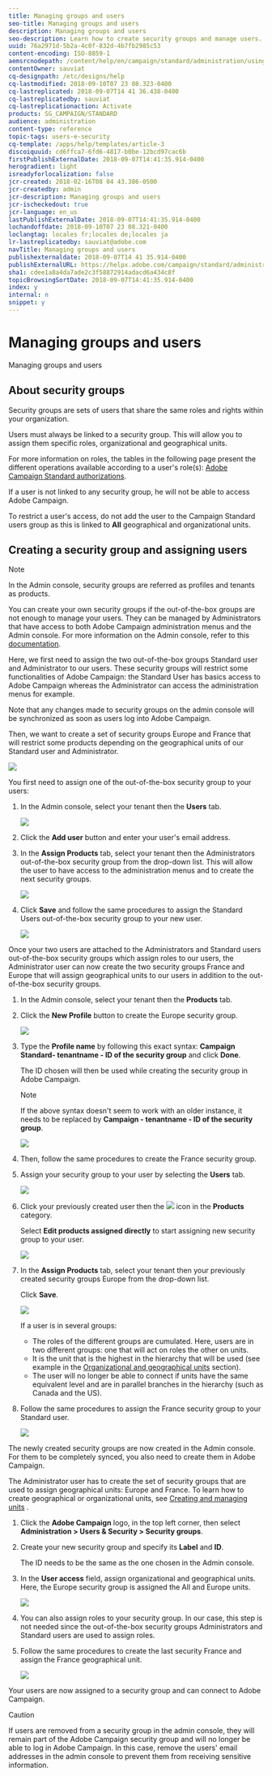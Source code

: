 ```yaml
---
title: Managing groups and users
seo-title: Managing groups and users
description: Managing groups and users
seo-description: Learn how to create security groups and manage users.
uuid: 76a2971d-5b2a-4c0f-832d-4b7fb2985c53
content-encoding: ISO-8859-1
aemsrcnodepath: /content/help/en/campaign/standard/administration/using/managing-groups-and-users
contentOwner: sauviat
cq-designpath: /etc/designs/help
cq-lastmodified: 2018-09-10T07 23 08.323-0400
cq-lastreplicated: 2018-09-07T14 41 36.438-0400
cq-lastreplicatedby: sauviat
cq-lastreplicationaction: Activate
products: SG_CAMPAIGN/STANDARD
audience: administration
content-type: reference
topic-tags: users-e-security
cq-template: /apps/help/templates/article-3
discoiquuid: cd6ffca7-6fd6-4817-b0be-12bcd97cac6b
firstPublishExternalDate: 2018-09-07T14:41:35.914-0400
herogradient: light
isreadyforlocalization: false
jcr-created: 2018-02-16T08 04 43.386-0500
jcr-createdby: admin
jcr-description: Managing groups and users
jcr-ischeckedout: true
jcr-language: en_us
lastPublishExternalDate: 2018-09-07T14:41:35.914-0400
lochandoffdate: 2018-09-10T07 23 08.321-0400
loclangtag: locales fr;locales de;locales ja
lr-lastreplicatedby: sauviat@adobe.com
navTitle: Managing groups and users
publishexternaldate: 2018-09-07T14 41 35.914-0400
publishExternalURL: https://helpx.adobe.com/campaign/standard/administration/using/managing-groups-and-users.html
sha1: cdee1a8a4da7ade2c3f58872914adacd6a434c8f
topicBrowsingSortDate: 2018-09-07T14:41:35.914-0400
index: y
internal: n
snippet: y
---
```


# Managing groups and users

Managing groups and users

## About security groups

Security groups are sets of users that share the same roles and rights within your organization.

Users must always be linked to a security group. This will allow you to assign them specific roles, organizational and geographical units.

For more information on roles, the tables in the following page present the different operations available according to a user's role(s): [Adobe Campaign Standard authorizations](https://docs.campaign.adobe.com/doc/standard/en/Technotes/AdobeCampaign-ACSRights.pdf).

If a user is not linked to any security group, he will not be able to access Adobe Campaign.

To restrict a user's access, do not add the user to the Campaign Standard users group as this is linked to **All** geographical and organizational units.

## Creating a security group and assigning users

>[!NOTE]
>
>In the Admin console, security groups are referred as profiles and tenants as products.

You can create your own security groups if the out-of-the-box groups are not enough to manage your users. They can be managed by Administrators that have access to both Adobe Campaign administration menus and the Admin console. For more information on the Admin console, refer to this [documentation](https://helpx.adobe.com/enterprise/managing/user-guide.html).

Here, we first need to assign the two out-of-the-box groups Standard user and Administrator to our users. These security groups will restrict some functionalities of Adobe Campaign: the Standard User has basics access to Adobe Campaign whereas the Administrator can access the administration menus for example.

Note that any changes made to security groups on the admin console will be synchronized as soon as users log into Adobe Campaign.

Then, we want to create a set of security groups Europe and France that will restrict some products depending on the geographical units of our Standard user and Administrator.

![](assets/ootb_security_group_1.png)

You first need to assign one of the out-of-the-box security group to your users:

1. In the Admin console, select your tenant then the **Users** tab.

   ![](assets/manage_security_group_2.png)

1. Click the **Add user** button and enter your user's email address.
1. In the **Assign Products** tab, select your tenant then the Administrators out-of-the-box security group from the drop-down list. This will allow the user to have access to the administration menus and to create the next security groups.

   ![](assets/ootb_security_group_2.png)

1. Click **Save** and follow the same procedures to assign the Standard Users out-of-the-box security group to your new user.

   ![](assets/ootb_security_group_3.png)

Once your two users are attached to the Administrators and Standard users out-of-the-box security groups which assign roles to our users, the Administrator user can now create the two security groups France and Europe that will assign geographical units to our users in addition to the out-of-the-box security groups.

1. In the Admin console, select your tenant then the **Products** tab.
1. Click the **New Profile** button to create the Europe security group.

   ![](assets/create_security_1.png)

1. Type the **Profile name** by following this exact syntax: **Campaign Standard- tenantname - ID of the security group** and click **Done**.

   The ID chosen will then be used while creating the security group in Adobe Campaign.

   >[!NOTE]
   >
   >If the above syntax doesn't seem to work with an older instance, it needs to be replaced by **Campaign - tenantname - ID of the security group**.

   ![](assets/manage_security_group_1.png)

1. Then, follow the same procedures to create the France security group.
1. Assign your security group to your user by selecting the **Users** tab.

   ![](assets/manage_security_group_2.png)

1. Click your previously created user then the  ![](assets/managing_security_group_10.png) icon in the **Products** category.

   Select **Edit products assigned directly** to start assigning new security group to your user.

   ![](assets/manage_security_group_8.png)

1. In the **Assign Products** tab, select your tenant then your previously created security groups Europe from the drop-down list.

   Click **Save**.

   ![](assets/manage_security_group_3.png)

   If a user is in several groups:

    * The roles of the different groups are cumulated. Here, users are in two different groups: one that will act on roles the other on units.
    * It is the unit that is the highest in the hierarchy that will be used (see example in the [Organizational and geographical units](../../administration/using/organizational-and-geographical-units.md) section).
    * The user will no longer be able to connect if units have the same equivalent level and are in parallel branches in the hierarchy (such as Canada and the US).

1. Follow the same procedures to assign the France security group to your Standard user.

   ![](assets/manage_security_group_9.png)

The newly created security groups are now created in the Admin console. For them to be completely synced, you also need to create them in Adobe Campaign.

The Administrator user has to create the set of security groups that are used to assign geographical units: Europe and France. To learn how to create geographical or organizational units, see [Creating and managing units](../../administration/using/organizational-and-geographical-units.md#creating-and-managing-units) .

1. Click the **Adobe Campaign** logo, in the top left corner, then select **Administration > Users & Security > Security groups**.
1. Create your new security group and specify its **Label** and **ID**.

   The ID needs to be the same as the one chosen in the Admin console.

1. In the **User access** field, assign organizational and geographical units. Here, the Europe security group is assigned the All and Europe units.

   ![](assets/manage_security_group_6.png)

1. You can also assign roles to your security group. In our case, this step is not needed since the out-of-the-box security groups Administrators and Standard users are used to assign roles.
1. Follow the same procedures to create the last security France and assign the France geographical unit.

   ![](assets/manage_security_group_7.png)

Your users are now assigned to a security group and can connect to Adobe Campaign.

>[!CAUTION]
>
>If users are removed from a security group in the admin console, they will remain part of the Adobe Campaign security group and will no longer be able to log in Adobe Campaign. In this case, remove the users' email addresses in the admin console to prevent them from receiving sensitive information.

